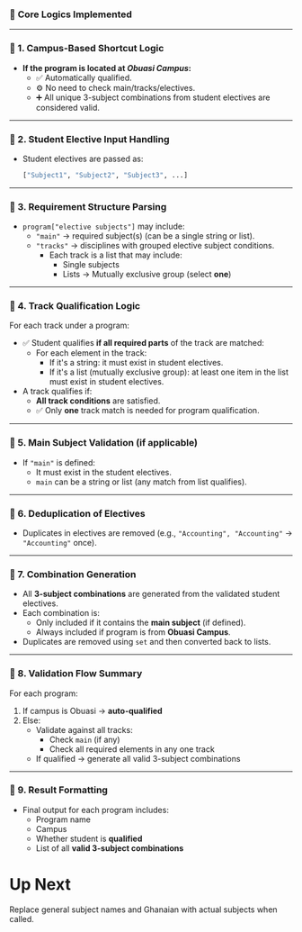 ### 🧠 **Core Logics Implemented**

---

### 🔹 1. **Campus-Based Shortcut Logic**
- **If the program is located at _Obuasi Campus_:**
  - ✅ Automatically qualified.
  - ⚙️ No need to check main/tracks/electives.
  - ➕ All unique 3-subject combinations from student electives are considered valid.

---

### 🔹 2. **Student Elective Input Handling**
- Student electives are passed as:
  ```python
  ["Subject1", "Subject2", "Subject3", ...]
  ```

---

### 🔹 3. **Requirement Structure Parsing**
- `program["elective subjects"]` may include:
  - `"main"` → required subject(s) (can be a single string or list).
  - `"tracks"` → disciplines with grouped elective subject conditions.
    - Each track is a list that may include:
      - Single subjects
      - Lists → Mutually exclusive group (select **one**)

---

### 🔹 4. **Track Qualification Logic**
For each track under a program:
- ✅ Student qualifies **if all required parts** of the track are matched:
  - For each element in the track:
    - If it's a string: it must exist in student electives.
    - If it's a list (mutually exclusive group): at least one item in the list must exist in student electives.
- A track qualifies if:
  - **All track conditions** are satisfied.
  - ✅ Only **one** track match is needed for program qualification.

---

### 🔹 5. **Main Subject Validation (if applicable)**
- If `"main"` is defined:
  - It must exist in the student electives.
  - `main` can be a string or list (any match from list qualifies).

---

### 🔹 6. **Deduplication of Electives**
- Duplicates in electives are removed (e.g., `"Accounting", "Accounting"` → `"Accounting"` once).

---

### 🔹 7. **Combination Generation**
- All **3-subject combinations** are generated from the validated student electives.
- Each combination is:
  - Only included if it contains the **main subject** (if defined).
  - Always included if program is from **Obuasi Campus**.
- Duplicates are removed using `set` and then converted back to lists.

---

### 🔹 8. **Validation Flow Summary**
For each program:
1. If campus is Obuasi → **auto-qualified**
2. Else:
   - Validate against all tracks:
     - Check `main` (if any)
     - Check all required elements in any one track
   - If qualified → generate all valid 3-subject combinations

---

### 🔹 9. **Result Formatting**
- Final output for each program includes:
  - Program name
  - Campus
  - Whether student is **qualified**
  - List of all **valid 3-subject combinations**


# Up Next
Replace general subject names and Ghanaian with actual subjects when called.